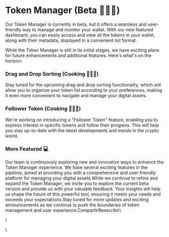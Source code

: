 # Token Manager (Beta ​👩🏻‍🍳​​​​)

Our Token Manager is currently in beta, but it offers a seamless and user-friendly way to manage and monitor your wallet. With our new featured dashboard, you can easily access and view all the tokens in your wallet, along with their metadata, displayed in a convenient list format.

While the Token Manager is still in its initial stages, we have exciting plans for future enhancements and additional features. Here's what's on the horizon:

### Drag and Drop Sorting (Cooking ​​👩🏻‍🍳​)

Stay tuned for the upcoming drag and dr​op sorting functionality, which will allow you to organize your token list according to your preferences, making it even more convenient to navigate and manage your digital assets.

### Follower Token (Cooking 👩🏻‍🍳​)

We're working on introducing a "Follower Token" feature, enabling you to express interest in specific tokens and follow their progress. This will help you stay up-to-date with the latest developments and trends in the crypto world.

### More Featured ​​💻​

Our team is continuously exploring new and innovative ways to enhance the Token Manager experience. We have several exciting features in the pipeline, aimed at providing you with a comprehensive and user-friendly platform for managing your digital assets.While we continue to refine and expand the Token Manager, we invite you to explore the current beta version and provide us with your valuable feedback. Your insights will help us shape the future of this powerful tool, ensuring it meets your needs and exceeds your expectations.Stay tuned for more updates and exciting announcements as we continue to push the boundaries of token management and user experience.CompartirReescribir\


\


\
